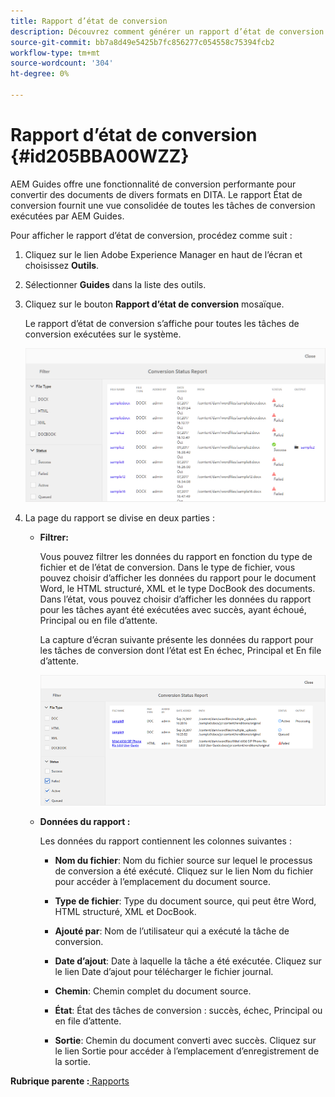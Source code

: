 ```yaml
---
title: Rapport d’état de conversion
description: Découvrez comment générer un rapport d’état de conversion
source-git-commit: bb7a8d49e5425b7fc856277c054558c75394fcb2
workflow-type: tm+mt
source-wordcount: '304'
ht-degree: 0%

---
```



# Rapport d’état de conversion {#id205BBA00WZZ}

AEM Guides offre une fonctionnalité de conversion performante pour convertir des documents de divers formats en DITA. Le rapport État de conversion fournit une vue consolidée de toutes les tâches de conversion exécutées par AEM Guides.

Pour afficher le rapport d’état de conversion, procédez comme suit :

1. Cliquez sur le lien Adobe Experience Manager en haut de l’écran et choisissez **Outils**.

1. Sélectionner **Guides** dans la liste des outils.

1. Cliquez sur le bouton **Rapport d’état de conversion** mosaïque.

   Le rapport d’état de conversion s’affiche pour toutes les tâches de conversion exécutées sur le système.

   ![](images/conversion-status-report.png)

1. La page du rapport se divise en deux parties :

   - **Filtrer:**

      Vous pouvez filtrer les données du rapport en fonction du type de fichier et de l’état de conversion. Dans le type de fichier, vous pouvez choisir d’afficher les données du rapport pour le document Word, le HTML structuré, XML et le type DocBook des documents. Dans l’état, vous pouvez choisir d’afficher les données du rapport pour les tâches ayant été exécutées avec succès, ayant échoué, Principal ou en file d’attente.

      La capture d’écran suivante présente les données du rapport pour les tâches de conversion dont l’état est En échec, Principal et En file d’attente.

      ![](images/conversion-report-failed-active-queued.png)

   - **Données du rapport :**

      Les données du rapport contiennent les colonnes suivantes :

      - **Nom du fichier**: Nom du fichier source sur lequel le processus de conversion a été exécuté. Cliquez sur le lien Nom du fichier pour accéder à l’emplacement du document source.

      - **Type de fichier**: Type du document source, qui peut être Word, HTML structuré, XML et DocBook.

      - **Ajouté par**: Nom de l’utilisateur qui a exécuté la tâche de conversion.

      - **Date d’ajout**: Date à laquelle la tâche a été exécutée. Cliquez sur le lien Date d’ajout pour télécharger le fichier journal.

      - **Chemin**: Chemin complet du document source.

      - **État**: État des tâches de conversion : succès, échec, Principal ou en file d’attente.

      - **Sortie**: Chemin du document converti avec succès. Cliquez sur le lien Sortie pour accéder à l’emplacement d’enregistrement de la sortie.


**Rubrique parente :**[ Rapports](reports-intro.md)

